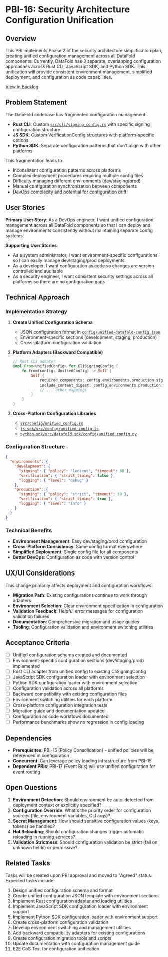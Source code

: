 # PBI-16: Security Architecture Configuration Unification

## Overview

This PBI implements Phase 2 of the security architecture simplification plan, creating unified configuration management across all DataFold components. Currently, DataFold has 3 separate, overlapping configuration approaches across Rust CLI, JavaScript SDK, and Python SDK. This unification will provide consistent environment management, simplified deployment, and configuration as code capabilities.

[View in Backlog](../backlog.md#user-content-16)

## Problem Statement

The DataFold codebase has fragmented configuration management:
- **Rust CLI**: Custom [`src/cli/signing_config.rs`](../../../src/cli/signing_config.rs) with specific signing configuration structure
- **JS SDK**: Custom VerificationConfig structures with platform-specific options
- **Python SDK**: Separate configuration patterns that don't align with other platforms

This fragmentation leads to:
- Inconsistent configuration patterns across platforms
- Complex deployment procedures requiring multiple config files
- Difficulty managing different environments (dev/staging/prod)
- Manual configuration synchronization between components
- DevOps complexity and potential for configuration drift

## User Stories

**Primary User Story**: As a DevOps engineer, I want unified configuration management across all DataFold components so that I can deploy and manage environments consistently without maintaining separate config systems.

**Supporting User Stories**:
- As a system administrator, I want environment-specific configurations so I can easily manage dev/staging/prod deployments
- As a developer, I want configuration as code so changes are version-controlled and auditable
- As a security engineer, I want consistent security settings across all platforms so there are no configuration gaps

## Technical Approach

### Implementation Strategy

1. **Create Unified Configuration Schema**
   - JSON configuration format in [`config/unified-datafold-config.json`](../../../config/unified-datafold-config.json)
   - Environment-specific sections (development, staging, production)
   - Cross-platform configuration validation

2. **Platform Adapters (Backward Compatible)**
   ```rust
   // Rust CLI adapter
   impl From<UnifiedConfig> for CliSigningConfig {
       fn from(config: UnifiedConfig) -> Self {
           Self {
               required_components: config.environments.production.signing.components.always_include,
               include_content_digest: config.environments.production.signing.components.include_content_digest,
               // ... other mappings
           }
       }
   }
   ```

3. **Cross-Platform Configuration Libraries**
   - [`src/config/unified_config.rs`](../../../src/config/unified_config.rs)
   - [`js-sdk/src/config/unified-config.ts`](../../../js-sdk/src/config/unified-config.ts)
   - [`python-sdk/src/datafold_sdk/config/unified_config.py`](../../../python-sdk/src/datafold_sdk/config/unified_config.py)

### Configuration Structure
```json
{
  "environments": {
    "development": {
      "signing": { "policy": "lenient", "timeout": 60 },
      "verification": { "strict_timing": false },
      "logging": { "level": "debug" }
    },
    "production": {
      "signing": { "policy": "strict", "timeout": 30 },
      "verification": { "strict_timing": true },
      "logging": { "level": "info" }
    }
  }
}
```

### Technical Benefits
- **Environment Management**: Easy dev/staging/prod configuration
- **Cross-Platform Consistency**: Same config format everywhere
- **Simplified Deployment**: Single config file for all components
- **Better DevOps**: Configuration as code with version control

## UX/UI Considerations

This change primarily affects deployment and configuration workflows:

- **Migration Path**: Existing configurations continue to work through adapters
- **Environment Selection**: Clear environment specification in configuration
- **Validation Feedback**: Helpful error messages for configuration validation failures
- **Documentation**: Comprehensive migration and usage guides
- **Tooling**: Configuration validation and environment switching utilities

## Acceptance Criteria

- [ ] Unified configuration schema created and documented
- [ ] Environment-specific configuration sections (dev/staging/prod) implemented
- [ ] Rust CLI adapter from unified config to existing CliSigningConfig
- [ ] JavaScript SDK configuration loader with environment selection
- [ ] Python SDK configuration loader with environment selection
- [ ] Configuration validation across all platforms
- [ ] Backward compatibility with existing configuration files
- [ ] Environment switching utilities for each platform
- [ ] Cross-platform configuration integration tests
- [ ] Migration guide and documentation updated
- [ ] Configuration as code workflows documented
- [ ] Performance benchmarks show no regression in config loading

## Dependencies

- **Prerequisites**: PBI-15 (Policy Consolidation) - unified policies will be referenced in configuration
- **Concurrent**: Can leverage policy loading infrastructure from PBI-15
- **Dependent PBIs**: PBI-17 (Event Bus) will use unified configuration for event routing

## Open Questions

1. **Environment Detection**: Should environment be auto-detected from deployment context or explicitly specified?
2. **Configuration Override**: What's the priority order for configuration sources (file, environment variables, CLI args)?
3. **Secret Management**: How should sensitive configuration values (keys, tokens) be handled?
4. **Hot Reloading**: Should configuration changes trigger automatic reloading in running services?
5. **Validation Strictness**: Should configuration validation be strict (fail on unknown fields) or permissive?

## Related Tasks

Tasks will be created upon PBI approval and moved to "Agreed" status. Expected tasks include:

1. Design unified configuration schema and format
2. Create unified configuration JSON template with environment sections
3. Implement Rust configuration adapter and loading utilities
4. Implement JavaScript SDK configuration loader with environment support
5. Implement Python SDK configuration loader with environment support
6. Create cross-platform configuration validation
7. Develop environment switching and management utilities
8. Add backward compatibility adapters for existing configurations
9. Create configuration migration tools and scripts
10. Update documentation with configuration management guide
11. E2E CoS Test for configuration unification